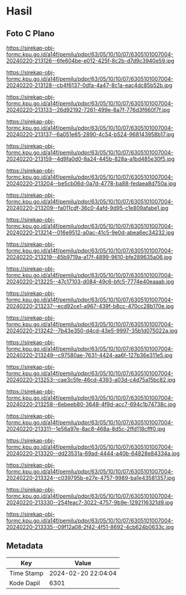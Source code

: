 # Hasil

## Foto C Plano

https://sirekap-obj-formc.kpu.go.id/a14f/pemilu/pdpr/63/05/10/10/07/6305101007004-20240220-213126--6fe604be-e012-425f-8c2b-d7d9c3940e59.jpg

https://sirekap-obj-formc.kpu.go.id/a14f/pemilu/pdpr/63/05/10/10/07/6305101007004-20240220-213128--cb4f6137-0dfa-4a47-8c1a-eac4dc85b52b.jpg

https://sirekap-obj-formc.kpu.go.id/a14f/pemilu/pdpr/63/05/10/10/07/6305101007004-20240220-213133--26d92192-7261-499e-8a7f-776d3f660f7f.jpg

https://sirekap-obj-formc.kpu.go.id/a14f/pemilu/pdpr/63/05/10/10/07/6305101007004-20240220-213137--6a051e65-2890-4c54-b524-968143958b17.jpg

https://sirekap-obj-formc.kpu.go.id/a14f/pemilu/pdpr/63/05/10/10/07/6305101007004-20240220-213159--4d9fa0d0-8a24-445b-828a-a1bd485e30f5.jpg

https://sirekap-obj-formc.kpu.go.id/a14f/pemilu/pdpr/63/05/10/10/07/6305101007004-20240220-213204--be5cb06d-0a7d-4778-ba88-fedaea8d750a.jpg

https://sirekap-obj-formc.kpu.go.id/a14f/pemilu/pdpr/63/05/10/10/07/6305101007004-20240220-213209--fa011cdf-36c0-4afd-9d95-c1e809afabe1.jpg

https://sirekap-obj-formc.kpu.go.id/a14f/pemilu/pdpr/63/05/10/10/07/6305101007004-20240220-213214--016e9512-a0ac-41c5-9e0d-abea6ec34232.jpg

https://sirekap-obj-formc.kpu.go.id/a14f/pemilu/pdpr/63/05/10/10/07/6305101007004-20240220-213219--45b9719a-a17f-4899-9610-bfe289635a06.jpg

https://sirekap-obj-formc.kpu.go.id/a14f/pemilu/pdpr/63/05/10/10/07/6305101007004-20240220-213225--47c17103-d084-49c6-bfc5-7774e40eaaab.jpg

https://sirekap-obj-formc.kpu.go.id/a14f/pemilu/pdpr/63/05/10/10/07/6305101007004-20240220-213237--ecd92ce1-a967-439f-b8cc-470cc28b170e.jpg

https://sirekap-obj-formc.kpu.go.id/a14f/pemilu/pdpr/63/05/10/10/07/6305101007004-20240220-213242--7b43e350-d4cd-43e5-9997-35b1d075022a.jpg

https://sirekap-obj-formc.kpu.go.id/a14f/pemilu/pdpr/63/05/10/10/07/6305101007004-20240220-213249--c97580ae-7631-4424-aa6f-127b36e311e5.jpg

https://sirekap-obj-formc.kpu.go.id/a14f/pemilu/pdpr/63/05/10/10/07/6305101007004-20240220-213253--cae3c5fe-46cd-4393-a03d-c4d75a15bc82.jpg

https://sirekap-obj-formc.kpu.go.id/a14f/pemilu/pdpr/63/05/10/10/07/6305101007004-20240220-213258--6ebeeb80-3648-4f9d-acc7-694c1b74738c.jpg

https://sirekap-obj-formc.kpu.go.id/a14f/pemilu/pdpr/63/05/10/10/07/6305101007004-20240220-213311--1e56a97e-8ac8-468a-8d5c-2ffd118cfff0.jpg

https://sirekap-obj-formc.kpu.go.id/a14f/pemilu/pdpr/63/05/10/10/07/6305101007004-20240220-213320--dd23531a-69ad-4444-a40b-64828e84334a.jpg

https://sirekap-obj-formc.kpu.go.id/a14f/pemilu/pdpr/63/05/10/10/07/6305101007004-20240220-213324--c039795b-e27e-4757-9989-ba1e43581357.jpg

https://sirekap-obj-formc.kpu.go.id/a14f/pemilu/pdpr/63/05/10/10/07/6305101007004-20240220-213330--254feac7-3022-4757-9b9e-1292116321d9.jpg

https://sirekap-obj-formc.kpu.go.id/a14f/pemilu/pdpr/63/05/10/10/07/6305101007004-20240220-213335--09f12a08-2f42-4f51-8692-4cb624b0633c.jpg


## Metadata

| Key        | Value               |
| ---------- | ------------------- |
| Time Stamp | 2024-02-20 22:04:04 |
| Kode Dapil | 6301                |



